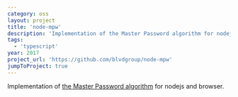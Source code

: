 ```yaml
---
category: oss
layout: project
title: 'node-mpw'
description: 'Implementation of the Master Password algorithm for nodejs and browser.'
tags:
  - 'typescript'
year: 2017
project_url: 'https://github.com/blvdgroup/node-mpw'
jumpToProject: true
---
```


<p>Implementation of <a href="https://ssl.masterpasswordapp.com/algorithm.html" target="_blank" rel="noopener noreferrer">the Master Password algorithm</a> for nodejs and browser.</p>
